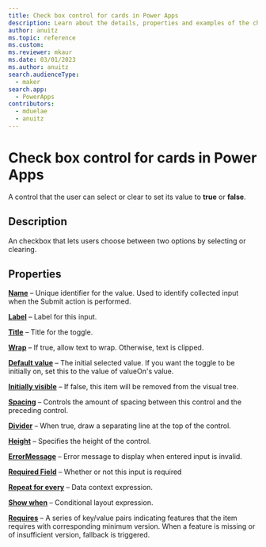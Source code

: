 ```yaml
---
title: Check box control for cards in Power Apps
description: Learn about the details, properties and examples of the check box control for cards in Power Apps.
author: anuitz
ms.topic: reference
ms.custom: 
ms.reviewer: mkaur
ms.date: 03/01/2023
ms.author: anuitz
search.audienceType:
  - maker
search.app:
  - PowerApps
contributors:
  - mduelae
  - anuitz
---
```


# Check box control for cards in Power Apps

A control that the user can select or clear to set its value to **true** or **false**.

## Description

An checkbox that lets users choose between two options by selecting or clearing.

## Properties

**[Name](../control-reference.md#n)** – Unique identifier for the value. Used to identify collected input when the Submit action is performed.

**[Label](../control-reference.md#l)** – Label for this input.

**[Title](../control-reference.md#t)** – Title for the toggle.

**[Wrap](../control-reference.md#w)** – If true, allow text to wrap. Otherwise, text is clipped.

**[Default value](../control-reference.md#d)** – The initial selected value. If you want the toggle to be initially on, set this to the value of valueOn's value.

**[Initially visible](../control-reference.md#i)** – If false, this item will be removed from the visual tree.

**[Spacing](../control-reference.md#s)** – Controls the amount of spacing between this control and the preceding control.

**[Divider](../control-reference.md#d)** – When true, draw a separating line at the top of the control.

**[Height](../control-reference.md#h)** – Specifies the height of the control.

**[ErrorMessage](../control-reference.md#e)** – Error message to display when entered input is invalid.

**[Required Field](../control-reference.md#r)** – Whether or not this input is required

**[Repeat for every](../control-reference.md#r)** – Data context expression.

**[Show when](../control-reference.md#s)** – Conditional layout expression.

**[Requires](../control-reference.md#r)** – A series of key/value pairs indicating features that the item requires with corresponding minimum version. When a feature is missing or of insufficient version, fallback is triggered.
